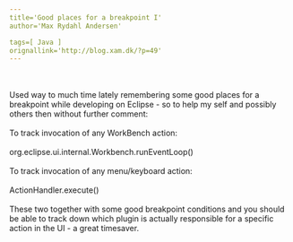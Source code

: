 ```yaml
---
title='Good places for a breakpoint I'
author='Max Rydahl Andersen'

tags=[ Java ]
orignallink='http://blog.xam.dk/?p=49'
---
```

<div>
<br><br>
Used way to much time lately remembering some good places for a breakpoint while developing on  Eclipse - so to help my self and possibly others then without further comment:
<br><br>
To track invocation of any WorkBench action: 
<br><br>
org.eclipse.ui.internal.Workbench.runEventLoop()
<br><br>
To track invocation of any menu/keyboard action: 
<br><br>
ActionHandler.execute()
<br><br>
These two together with some good breakpoint conditions and you should be able to track down which plugin is actually responsible for a specific action in the UI - a great timesaver.
<br><br>
</div>
